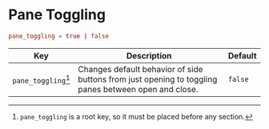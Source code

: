 # Pane Toggling

```toml
pane_toggling = true | false
```

| Key            | Description                                                                                               | Default |
| -------------- | --------------------------------------------------------------------------------------------------------- | ------- |
| `pane_toggling`[^1] | Changes default behavior of side buttons from just opening to toggling panes between open and close. | `false` |

[^1]: `pane_toggling` is a root key, so it must be placed before any section.

